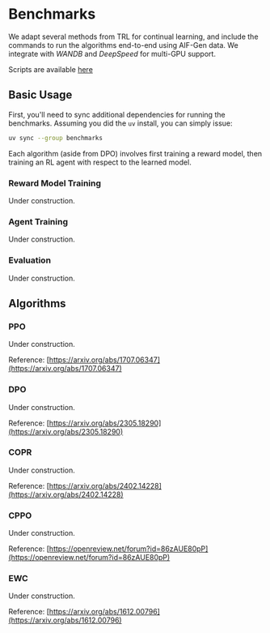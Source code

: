 # Benchmarks

We adapt several methods from TRL for continual learning, and include the commands to run the algorithms end-to-end using AIF-Gen data. We integrate with *WANDB* and *DeepSpeed* for multi-GPU support.

Scripts are available [here](../benchmarks/)

## Basic Usage

First, you'll need to sync additional dependencies for running the benchmarks. Assuming you did the `uv` install, you can simply issue:

```sh
uv sync --group benchmarks
```

Each algorithm (aside from DPO) involves first training a reward model, then training an RL agent with respect to the learned model.

### Reward Model Training

Under construction.

### Agent Training

Under construction.

### Evaluation

Under construction.

## Algorithms

### PPO

Under construction.

Reference: [https://arxiv.org/abs/1707.06347](https://arxiv.org/abs/1707.06347)

### DPO

Under construction.

Reference: [https://arxiv.org/abs/2305.18290](https://arxiv.org/abs/2305.18290)

### COPR

Under construction.

Reference: [https://arxiv.org/abs/2402.14228](https://arxiv.org/abs/2402.14228)

### CPPO

Under construction.

Reference: [https://openreview.net/forum?id=86zAUE80pP](https://openreview.net/forum?id=86zAUE80pP)

### EWC

Under construction.

Reference: [https://arxiv.org/abs/1612.00796](https://arxiv.org/abs/1612.00796)
